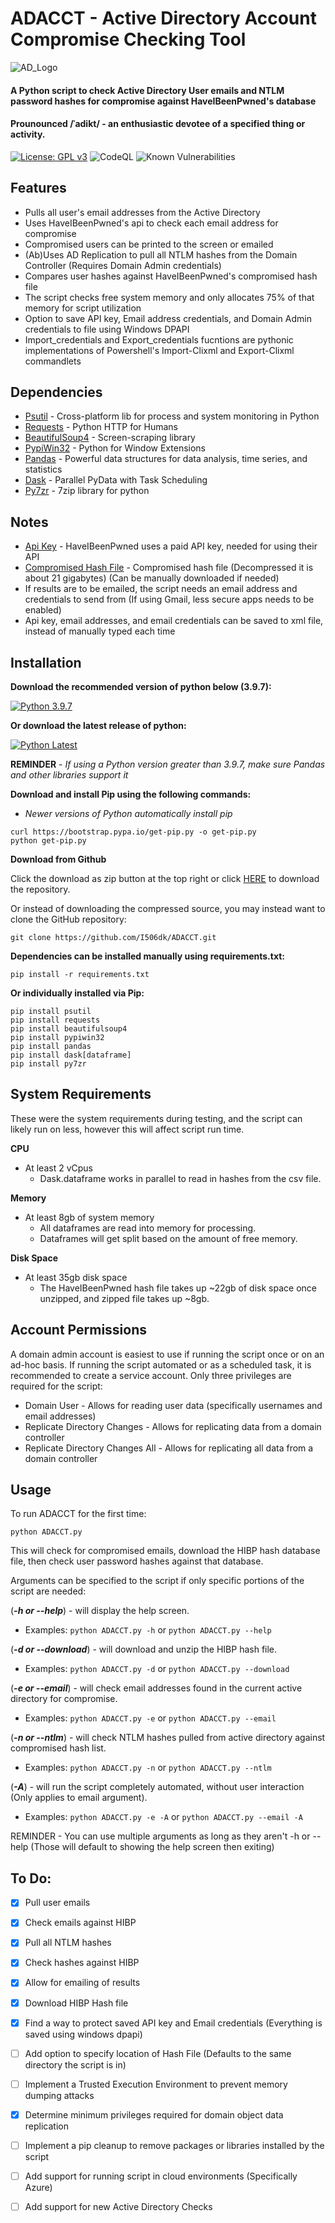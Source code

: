 # ADACCT - Active Directory Account Compromise Checking Tool

![AD_Logo](https://user-images.githubusercontent.com/33561466/138386605-36291c2a-c68f-4390-84a7-5567d8b624e1.png)

#### A Python script to check Active Directory User emails and NTLM password hashes for compromise against HaveIBeenPwned's database
#### Prounounced /ˈadikt/ - an enthusiastic devotee of a specified thing or activity.

[![License: GPL v3](https://img.shields.io/badge/License-GPL%20v3-blue.svg)](https://www.gnu.org/licenses/gpl-3.0)
![CodeQL](https://github.com/I506dk/ADACCT/workflows/CodeQL/badge.svg)
![Known Vulnerabilities](https://snyk.io/test/github/I506dk/ADACCT/badge.svg)

## Features
- Pulls all user's email addresses from the Active Directory
- Uses HaveIBeenPwned's api to check each email address for compromise
- Compromised users can be printed to the screen or emailed
- (Ab)Uses AD Replication to pull all NTLM hashes from the Domain Controller (Requires Domain Admin credentials)
- Compares user hashes against HaveIBeenPwned's compromised hash file
- The script checks free system memory and only allocates 75% of that memory for script utilization
- Option to save API key, Email address credentials, and Domain Admin credentials to file using Windows DPAPI
- Import_credentials and Export_credentials fucntions are pythonic implementations of Powershell's Import-Clixml and Export-Clixml commandlets

## Dependencies 
- [Psutil](https://pypi.org/project/psutil/) - Cross-platform lib for process and system monitoring in Python
- [Requests](https://pypi.org/project/requests/) - Python HTTP for Humans
- [BeautifulSoup4](https://pypi.org/project/beautifulsoup4/) - Screen-scraping library
- [PypiWin32](https://pypi.org/project/pywin32/) - Python for Window Extensions
- [Pandas](https://pypi.org/project/pandas/) - Powerful data structures for data analysis, time series, and statistics
- [Dask](https://pypi.org/project/dask/) - Parallel PyData with Task Scheduling
- [Py7zr](https://pypi.org/project/py7zr/) - 7zip library for python

## Notes
- [Api Key](https://haveibeenpwned.com/API/Key) - HaveIBeenPwned uses a paid API key, needed for using their API
- [Compromised Hash File](https://haveibeenpwned.com/Passwords) - Compromised hash file (Decompressed it is about 21 gigabytes) (Can be manually downloaded if needed)
- If results are to be emailed, the script needs an email address and credentials to send from (If using Gmail, less secure apps needs to be enabled)
- Api key, email addresses, and email credentials can be saved to xml file, instead of manually typed each time

## Installation
**Download the recommended version of python below (3.9.7):**

[![Python 3.9.7](https://img.shields.io/badge/python-3.9.7-blue.svg)](https://www.python.org/downloads/release/python-397/)

**Or download the latest release of python:**

[![Python Latest](https://img.shields.io/badge/python-latest-blue.svg)](https://www.python.org/downloads/windows/)

**REMINDER** - *If using a Python version greater than 3.9.7, make sure Pandas and other libraries support it*

**Download and install Pip using the following commands:**
- *Newer versions of Python automatically install pip*
```
curl https://bootstrap.pypa.io/get-pip.py -o get-pip.py
python get-pip.py
```

**Download from Github**

Click the download as zip button at the top right or click [HERE](https://github.com/I506dk/ADACCT/archive/refs/heads/main.zip) to download the repository.

Or instead of downloading the compressed source, you may instead want to clone the GitHub repository: 
```
git clone https://github.com/I506dk/ADACCT.git
```


**Dependencies can be installed manually using requirements.txt:**
```
pip install -r requirements.txt
```
**Or individually installed via Pip:**
```
pip install psutil
pip install requests
pip install beautifulsoup4
pip install pypiwin32
pip install pandas
pip install dask[dataframe]
pip install py7zr
```

## System Requirements
These were the system requirements during testing, and the script can likely run on less, however this will affect script run time.

**CPU**
- At least 2 vCpus
  - Dask.dataframe works in parallel to read in hashes from the csv file.

**Memory**
- At least 8gb of system memory
  - All dataframes are read into memory for processing.
  - Dataframes will get split based on the amount of free memory.

**Disk Space**
- At least 35gb disk space
  - The HaveIBeenPwned hash file takes up ~22gb of disk space once unzipped, and zipped file takes up ~8gb.

## Account Permissions
A domain admin account is easiest to use if running the script once or on an ad-hoc basis.
If running the script automated or as a scheduled task, it is recommended to create a service account.
Only three privileges are required for the script:
- Domain User - Allows for reading user data (specifically usernames and email addresses)
- Replicate Directory Changes - Allows for replicating data from a domain controller
- Replicate Directory Changes All - Allows for replicating all data from a domain controller

## Usage
To run ADACCT for the first time:
```
python ADACCT.py
```
This will check for compromised emails, download the HIBP hash database file, then check user password hashes against that database.

Arguments can be specified to the script if only specific portions of the script are needed:

(***-h or --help***) - will display the help screen.

- Examples: ```python ADACCT.py -h``` or ```python ADACCT.py --help```

(***-d or --download***)  - will download and unzip the HIBP hash file.

- Examples: ```python ADACCT.py -d``` or ```python ADACCT.py --download```

(***-e or --email***) - will check email addresses found in the current active directory for compromise.

- Examples: ```python ADACCT.py -e``` or ```python ADACCT.py --email```

(***-n or --ntlm***) - will check NTLM hashes pulled from active directory against compromised hash list.

- Examples: ```python ADACCT.py -n``` or ```python ADACCT.py --ntlm```

(***-A***) - will run the script completely automated, without user interaction (Only applies to email argument).

- Examples: ```python ADACCT.py -e -A``` or ```python ADACCT.py --email -A```

REMINDER - You can use multiple arguments as long as they aren't -h or --help (Those will default to showing the help screen then exiting)

## To Do:

- [x] Pull user emails
- [x] Check emails against HIBP
- [x] Pull all NTLM hashes
- [x] Check hashes against HIBP
- [x] Allow for emailing of results
- [x] Download HIBP Hash file
- [x] Find a way to protect saved API key and Email credentials (Everything is saved using windows dpapi)
- [ ] Add option to specify location of Hash File (Defaults to the same directory the script is in)
- [ ] Implement a Trusted Execution Environment to prevent memory dumping attacks
- [x] Determine minimum privileges required for domain object data replication
- [ ] Implement a pip cleanup to remove packages or libraries installed by the script
- [ ] Add support for running script in cloud environments (Specifically Azure)
- [ ] Add support for new Active Directory Checks



